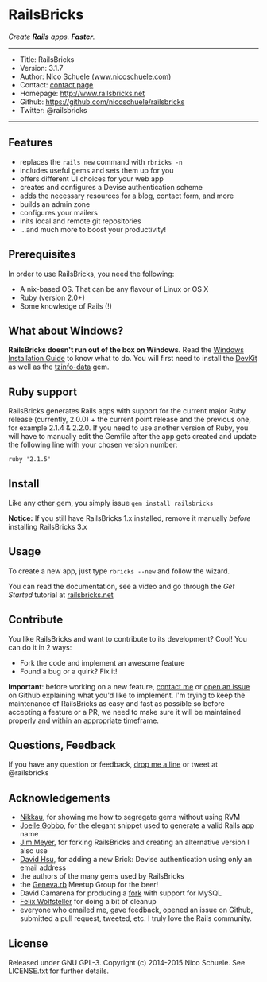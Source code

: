 # RailsBricks

_Create **Rails** apps. **Faster**._

---
- Title: RailsBricks
- Version: 3.1.7
- Author: Nico Schuele (www.nicoschuele.com)
- Contact: [contact page](http://railsbricks.net/contact)
- Homepage: http://www.railsbricks.net
- Github: https://github.com/nicoschuele/railsbricks
- Twitter: @railsbricks

---

## Features

* replaces the `rails new` command with `rbricks -n`
* includes useful gems and sets them up for you
* offers different UI choices for your web app
* creates and configures a Devise authentication scheme
* adds the necessary resources for a blog, contact form, and more
* builds an admin zone
* configures your mailers
* inits local and remote git repositories
* ...and much more to boost your productivity!

## Prerequisites

In order to use RailsBricks, you need the following:

* A nix-based OS. That can be any flavour of Linux or OS X
* Ruby (version 2.0+)
* Some knowledge of Rails (!)

## What about Windows?

**RailsBricks doesn't run out of the box on Windows**. Read the [Windows Installation Guide](http://railsbricks.net/windows) to know what to do. You will first need to install the [DevKit](http://rubyinstaller.org/downloads/) as well as the [tzinfo-data](https://github.com/tzinfo/tzinfo-data) gem.

## Ruby support

RailsBricks generates Rails apps with support for the current major Ruby release (currently, 2.0.0) + the current point release and the previous one, for example 2.1.4 & 2.2.0. If you need to use another version of Ruby, you will have to manually edit the Gemfile after the app gets created and update the following line with your chosen version number:

`ruby '2.1.5'`

## Install

Like any other gem, you simply issue `gem install railsbricks`

**Notice:** If you still have RailsBricks 1.x installed, remove it manually *before* installing RailsBricks 3.x

## Usage

To create a new app, just type `rbricks --new` and follow the wizard.

You can read the documentation, see a video and go through the *Get Started* tutorial at [railsbricks.net](http://www.railsbricks.net)

## Contribute

You like RailsBricks and want to contribute to its development? Cool! You can do it in 2 ways:

* Fork the code and implement an awesome feature
* Found a bug or a quirk? Fix it!

**Important**: before working on a new feature, [contact me](http://railsbricks.net/contact) or [open an issue](https://github.com/nicoschuele/railsbricks/issues) on Github explaining what you'd like to implement. I'm trying to keep the maintenance of RailsBricks as easy and fast as possible so before accepting a feature or a PR, we need to make sure it will be maintained properly and within an appropriate timeframe.

## Questions, Feedback

If you have any question or feedback, [drop me a line](http://railsbricks.net/contact) or tweet at @railsbricks

## Acknowledgements

* [Nikkau](https://github.com/Nikkau), for showing me how to segregate gems without using RVM
* [Joelle Gobbo](http://ch.linkedin.com/pub/joelle-gobbo/32/4b5/a9b), for the elegant snippet used to generate a valid Rails app name
* [Jim Meyer](https://github.com/purp), for forking RailsBricks and creating an alternative version I also use
* [David Hsu](https://github.com/dvdhsu), for adding a new Brick: Devise authentication using only an email address
* the authors of the many gems used by RailsBricks
* the [Geneva.rb](http://www.meetup.com/genevarb/) Meetup Group for the beer!
* David Camarena for producing a [fork](https://github.com/athalas/railsbricks) with support for MySQL
* [Felix Wolfsteller](https://github.com/fwolfst) for doing a bit of cleanup
* everyone who emailed me, gave feedback, opened an issue on Github, submitted a pull request, tweeted, etc. I truly love the Rails community.

## License

Released under GNU GPL-3. Copyright (c) 2014-2015 Nico Schuele. See LICENSE.txt for further details.
